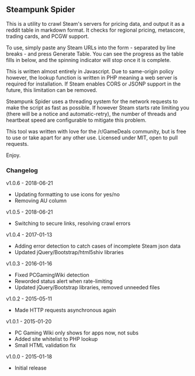 ## Steampunk Spider ##

This is a utility to crawl Steam's servers for pricing data, and output it as a reddit table in markdown format.  It checks for regional pricing, metascore, trading cards, and PCGW support.

To use, simply paste any Steam URLs into the form - separated by line breaks - and press Generate Table.  You can see the progress as the table fills in below, and the spinning indicator will stop once it is complete.

This is written almost entirely in Javascript.  Due to same-origin policy however, the lookup function is written in PHP meaning a web server is required for installation.  If Steam enables CORS or JSONP support in the future, this limitation can be removed.

Steampunk Spider uses a threading system for the network requests to make the script as fast as possible.  If however Steam starts rate limiting you (there will be a notice and automatic-retry), the number of threads and heartbeat speed are configurable to mitigate this problem.

This tool was written with love for the /r/GameDeals community, but is free to use or take apart for any other use.  Licensed under MIT, open to pull requests.

Enjoy.

### Changelog ###

v1.0.6 - 2018-06-21
* Updating formatting to use icons for yes/no
* Removing AU column

v1.0.5 - 2018-06-21
* Switching to secure links, resolving crawl errors

v1.0.4 - 2017-01-13
* Adding error detection to catch cases of incomplete Steam json data
* Updated jQuery/Bootstrap/html5shiv libraries

v1.0.3 - 2016-01-16
* Fixed PCGamingWiki detection
* Reworded status alert when rate-limiting
* Updated jQuery/Bootstrap libraries, removed unneeded files

v1.0.2 - 2015-05-11
* Made HTTP requests asynchronous again

v1.0.1 - 2015-01-20
* PC Gaming Wiki only shows for apps now, not subs
* Added site whitelist to PHP lookup
* Small HTML validation fix

v1.0.0 - 2015-01-18
* Initial release

